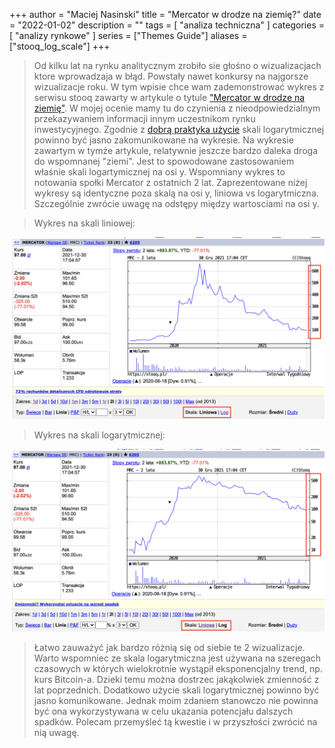 +++
author = "Maciej Nasinski"
title = "Mercator w drodze na ziemię?"
date = "2022-01-02"
description = ""
tags = [
    "analiza techniczna"
]
categories = [
    "analizy rynkowe"
]
series = ["Themes Guide"]
aliases = ["stooq_log_scale"]
+++

> Od kilku lat na rynku analitycznym zrobiło sie głośno o wizualizacjach ktore wprowadzaja w błąd. 
> Powstały nawet konkursy na najgorsze wizualizacje roku.
> W tym wpisie chce wam zademonstrować wykres z serwisu stooq zawarty w artykule o tytule ["Mercator w drodze na ziemię"](https://stooq.pl/mol/?id=23558&search=mercator).
> W mojej ocenie mamy tu do czynienia z nieodpowiedzialnym przekazywaniem informacji innym uczestnikom rynku inwestycyjnego. Zgodnie z [dobrą praktyka użycie](https://en.wikipedia.org/wiki/Misleading_graph) skali logarytmicznej powinno być jasno zakomunikowane na wykresie. Na wykresie zawartym w tymże artykule, relatywnie jeszcze bardzo daleka droga do wspomnanej "ziemi". Jest to spowodowane zastosowaniem właśnie skali logartymicznej na osi y. Wspomniany wykres to notowania społki Mercator z ostatnich 2 lat.
> Zaprezentowane niżej wykresy są identyczne poza skalą na osi y, liniowa vs logarytmiczna. 
> Szczególnie zwrócie uwagę na odstępy między wartosciami na osi y.

> Wykres na skali liniowej:

![skala liniowa](/img/stooq_log2.png)

> Wykres na skali logarytmicznej:

![skala logarytmiczna](/img/stooq_log.png)

> Łatwo zauważyć jak bardzo różnią się od siebie te 2 wizualizacje. Warto wspomniec ze skala logarytmiczna jest używana na szeregach czasowych w których wielokrotnie wystąpił eksponencjalny trend, np. kurs Bitcoin-a. Dzieki temu można dostrzec jakąkolwiek zmienność z lat poprzednich. Dodatkowo użycie skali logarytmicznej powinno być jasno komunikowane.
> Jednak moim zdaniem stanowczo nie powinna być ona wykorzystywana w celu ukazania potencjału dalszych spadków.
> Polecam przemyśleć tą kwestie i w przyszłości zwrócić na nią uwagę.